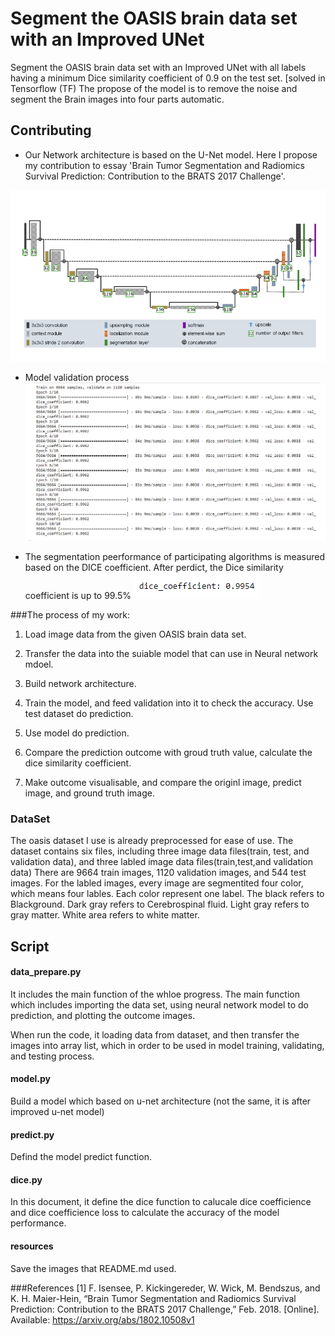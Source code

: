 # Segment the OASIS brain data set with an Improved UNet
Segment the OASIS brain data set with an Improved UNet with all labels having a minimum Dice similarity coefficient of 0.9 on the test set. 
[solved in Tensorflow (TF) 
The propose of the model is to remove the noise and segment the Brain images into four parts automatic. 


## Contributing
* Our Network architecture is based on the U-Net model. Here I propose my contribution to essay 'Brain Tumor Segmentation and Radiomics Survival Prediction: Contribution to the BRATS 2017 Challenge'.

![Getting Started](recognition/s4552709/resources/improved_unet7.32.56.png)




* Model validation process
![Getting Started](recognition/s4552709/resources/model_training.png)



* The segmentation peerformance of participating algorithms is measured based on the DICE coefficient. After perdict, the Dice similarity coefficient is up to 99.5%
![Getting Started](recognition/s4552709/resources/dice_coef.png)



###The process of my work:


1. Load image data from the given OASIS brain data set.

2. Transfer the data into the suiable model that can use in Neural network mdoel.

3. Build network architecture.

4. Train the model, and feed validation into it to check the accuracy.
Use test dataset do prediction.

5. Use model do prediction.

6. Compare the prediction outcome with groud truth value, calculate the dice similarity coefficient.

7. Make outcome visualisable, and compare the originl image, predict image, and ground truth image.

### DataSet
The oasis dataset I use is already preprocessed for ease of use.
The dataset contains six files, including three image data files(train, test, and validation data), and three labled image data files(train,test,and validation data)
There are 9664 train images, 1120 validation images, and 544 test images.
For the labled images, every image are segmentited four color, which means four lables. Each color represent one label. The black refers to Blackground. Dark gray refers to Cerebrospinal fluid. Light gray refers to gray matter. White area refers to white matter.


## Script

#### data_prepare.py
It includes the main function of the whloe progress. The main function which includes importing the data set, using neural network model to do prediction, and plotting the outcome images.

When run the code, it loading data from dataset, and then transfer the images into array list, which in order to be used in model training, validating, and testing process.


#### model.py
Build a model which based on u-net architecture (not the same, it is after improved u-net model)


#### predict.py
Defind the model predict function.

#### dice.py
In this document, it define the dice function to calucale dice coefficience and dice coefficience loss to calculate the accuracy of the model performance.

#### resources
Save the images that README.md used.






###References
[1] F. Isensee, P. Kickingereder, W. Wick, M. Bendszus, and K. H. Maier-Hein, “Brain Tumor Segmentation and
Radiomics Survival Prediction: Contribution to the BRATS 2017 Challenge,” Feb. 2018. [Online]. Available:
https://arxiv.org/abs/1802.10508v1